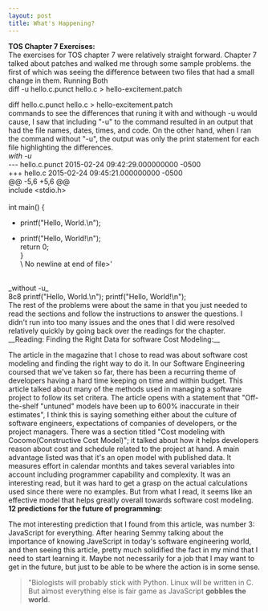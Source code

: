 ```yaml
---
layout: post
title: What's Happening?
---
```

   
__TOS Chapter 7 Exercises:__
<br>
The exercises for TOS chapter 7 were relatively straight forward. Chapter 7 talked about patches and walked me through some sample problems. the first of which was seeing the difference between two files that had a small change in them. Running Both
<br>
diff -u hello.c.punct hello.c > hello-excitement.patch

diff hello.c.punct hello.c > hello-excitement.patch
<br>
commands to see the differences that runing it with and withough -u would cause, I saw that including "-u" to the command resulted in an output that had the file names, dates, times, and code. On the other hand, when I ran the command without "-u", the output was only the print statement for each file highlighting the differences.
<br>
_with -u_
<br>
--- hello.c.punct	2015-02-24 09:42:29.000000000 -0500  
+++ hello.c	2015-02-24 09:45:21.000000000 -0500  
@@ -5,6 +5,6 @@  
include <stdio.h>  
<br> 
int main() {  
-    printf("Hello, World.\n");  
+    printf("Hello, World!\n");  
     return 0;  
 }  
\ No newline at end of file>'  
<br>
_without -u_
<br>
8c8  
    printf("Hello, World.\n");  
    printf("Hello, World!\n");  
<br>
The rest of the problems were about the same in that you just needed to read the sections and follow the instructions to answer the questions. I didn't run into too many issues and the ones that I did were resolved relatively quickly by going back over the readings for the chapter.
<br>
__Reading: Finding the Right Data for software Cost Modeling:__

The article in the magazine that I chose to read was about software cost modeling and finding the right way to do it. In our Software Engineering coursed that we've taken so far, there has been a recurring theme of developers having a hard time keeping on time and within budget. This article talked about many of the methods used in managing a software project to follow its set critera. The article opens with a statement that "Off-the-shelf "untuned" models have been up to 600% inaccurate in their estimates", I think this is saying something either about the culture of software engineers, expectations of companies of developers, or the project managers. There was a section titled "Cost modeling with Cocomo(Constructive Cost Model)"; it talked about how it helps developers reason about cost and schedule related to the project at hand. A main advantage listed was that it's an open model with published data. It measures effort in calendar monthts and takes several variables into account including programmer capability and complexity. It was an interesting read, but it was hard to get a grasp on the actual calculations used since there were no examples. But from what I read, it seems like an effective model that helps greatly overall towards software cost modeling.
<br>
__12 predictions for the future of programming:__

The mot interesting prediction that I found from this article, was number 3: JavaScript for everything. After hearing Semmy talking about the importance of knowing JaveScript in today's software engineering world, and then seeing this article, pretty much solidified the fact in my mind that I need to start learning it. Maybe not necessarily for a job that I may want to get in the future, but just to be able to be where the action is in some sense. 

> "Biologists will probably stick with Python. Linux will be written in C. But almost everything else is fair game as JavaScript __gobbles the world__.

